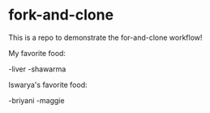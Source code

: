 # fork-and-clone

This is a repo to demonstrate the for-and-clone workflow!

My favorite food:

-liver
-shawarma

Iswarya's favorite food:

-briyani
-maggie
